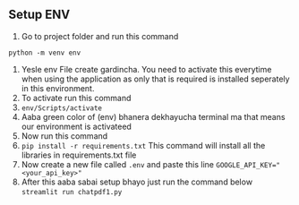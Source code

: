 ## Setup ENV

1. Go to project folder and run this command

`python -m venv env`

1. Yesle env File create gardincha. You need to activate this everytime when using the application as only that is required is installed seperately in this environment.
2. To activate run this command
3. `env/Scripts/activate`
4. Aaba green color of (env) bhanera dekhayucha terminal ma that means our environment is activateed
5. Now run this command
6. `pip install -r requirements.txt`
   This command will install all the libraries in requirements.txt file
7. Now create a new file called `.env` and paste this line
   `GOOGLE_API_KEY="<your_api_key>"`
8. After this aaba sabai setup bhayo just run the command below
   `streamlit run chatpdf1.py`